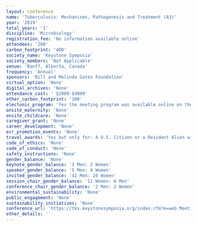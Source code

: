 ```yaml
---
layout: conference 
name: 'Tuberculosis: Mechanisms, Pathogenesis and Treatment (A3)'
year: '2019'
total_years: '1'
discipline: 'Microbiology'
registration_fee: 'No information available online'
attendees: '200'
carbon_footprint: '400'
society_name: 'Keystone Symposia'
society_members: 'Not Applicable'
venue: 'Banff, Alberta, Canada'
frequency: 'Annual'
sponsors: 'Bill and Melinda Gates Foundation'
virtual_option: 'None'
digital_archives: 'None'
attendance_cost: ' $2000-$4000'
other_carbon_footprint: '100'
electonic_program: 'Yes the meeting program was available online on the conference website.'
onsite_maternity: 'None'
onsite_childcare: 'None'
caregiver_grant: 'None'
career_development: 'None'
ecr_promotion_events: 'None'
travel_awards: 'Yes but only for: A U.S. Citizen or a Resident Alien with a Green Card. A graduate or post-doctoral student currently enrolled in an academic program. One of the following ethnic origins: Hispanic American or Latin American, African American or Black, American Indian or Alaska Native, Native Hawaiian or Pacific Islander'
code_of_ethics: 'None'
code_of_conduct: 'None'
safety_instructions: 'None'
gender_balance: 'None'
keynote_gender_balance: '3 Men: 2 Women'
speaker_gender_balance: '5 Men: 4 Women'
invited_gender_balance: '42 Men: 20 Women'
session_chair_gender_balance: '11 Women: 6 Men'
conference_chair_gender_balance: '2 Men: 2 Women'
environmental_sustainability: 'None'
public_engagement: 'None'
sustainability_initiatives: 'None'
conference_url: 'https://tks.keystonesymposia.org/index.cfm?e=web.Meeting.Program&meetingid=1627'
other_details: ''
---
```

